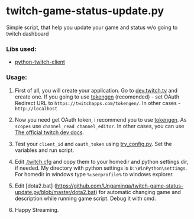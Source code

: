 # twitch-game-status-update.py
Simple script, that help you update your game and status w/o going to twitch dashboard
### Libs used: 
* [python-twitch-client](https://github.com/tsifrer/python-twitch-client)
### Usage:
1. First of all, you will create your application. Go to [dev.twitch.tv](https://dev.twitch.tv/) and create one. 
If you going to use [tokengen](https://twitchapps.com/tokengen/) (recomended) - set OAuth Redirect URL to `https://twitchapps.com/tokengen/`. 
In other cases - `http://localhost`

2. Now you need get OAuth token, i recommend you to use [tokengen](https://twitchapps.com/tokengen/). 
As `scopes` use `channel_read channel_editor`. In other cases, you can use [The official twitch dev docs](https://dev.twitch.tv/docs/authentication/).

3. Test your `client_id` and `oauth_token` using [try_config.py](https://github.com/Ungaminga/twitch-game-status-update.py/blob/master/try_config.py). Set the variables and run script.

4. Edit [.twitch.cfg](https://github.com/Ungaminga/twitch-game-status-update.py/blob/master/.twitch.cfg) and copy them to your homedir and python settings dir, if needed. My directory with python settings is `D:\WinPython\settings`. For homedir in windows type `%userprofile%` to windows explorer.

5. Edit [dota2.bat] (https://github.com/Ungaminga/twitch-game-status-update.py/blob/master/dota2.bat) for automatic changing game and description while running game script. Debug it with cmd.

6. Happy Streaming.
